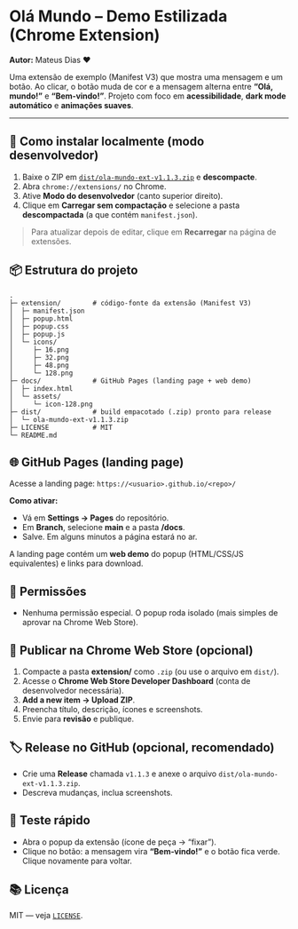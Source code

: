 # Olá Mundo – Demo Estilizada (Chrome Extension)

**Autor:** Mateus Dias ❤️

Uma extensão de exemplo (Manifest V3) que mostra uma mensagem e um botão.
Ao clicar, o botão muda de cor e a mensagem alterna entre **“Olá, mundo!”** e **“Bem‑vindo!”**.
Projeto com foco em **acessibilidade**, **dark mode automático** e **animações suaves**.

---

## 🔧 Como instalar localmente (modo desenvolvedor)
1. Baixe o ZIP em [`dist/ola-mundo-ext-v1.1.3.zip`](dist/ola-mundo-ext-v1.1.3.zip) e **descompacte**.
2. Abra `chrome://extensions/` no Chrome.
3. Ative **Modo do desenvolvedor** (canto superior direito).
4. Clique em **Carregar sem compactação** e selecione a pasta **descompactada** (a que contém `manifest.json`).

> Para atualizar depois de editar, clique em **Recarregar** na página de extensões.

## 📦 Estrutura do projeto
```
.
├─ extension/        # código-fonte da extensão (Manifest V3)
│  ├─ manifest.json
│  ├─ popup.html
│  ├─ popup.css
│  ├─ popup.js
│  └─ icons/
│     ├─ 16.png
│     ├─ 32.png
│     ├─ 48.png
│     └─ 128.png
├─ docs/             # GitHub Pages (landing page + web demo)
│  ├─ index.html
│  └─ assets/
│     └─ icon-128.png
├─ dist/             # build empacotado (.zip) pronto para release
│  └─ ola-mundo-ext-v1.1.3.zip
├─ LICENSE           # MIT
└─ README.md
```

## 🌐 GitHub Pages (landing page)
Acesse a landing page: `https://<usuario>.github.io/<repo>/`

**Como ativar:**
- Vá em **Settings → Pages** do repositório.
- Em **Branch**, selecione **main** e a pasta **/docs**.
- Salve. Em alguns minutos a página estará no ar.

A landing page contém um **web demo** do popup (HTML/CSS/JS equivalentes) e links para download.

## 🧾 Permissões
- Nenhuma permissão especial. O popup roda isolado (mais simples de aprovar na Chrome Web Store).

## 🛒 Publicar na Chrome Web Store (opcional)
1. Compacte a pasta **extension/** como `.zip` (ou use o arquivo em `dist/`).
2. Acesse o **Chrome Web Store Developer Dashboard** (conta de desenvolvedor necessária).
3. **Add a new item → Upload ZIP**.
4. Preencha título, descrição, ícones e screenshots.
5. Envie para **revisão** e publique.

## 🏷️ Release no GitHub (opcional, recomendado)
- Crie uma **Release** chamada `v1.1.3` e anexe o arquivo `dist/ola-mundo-ext-v1.1.3.zip`.
- Descreva mudanças, inclua screenshots.

## 🧪 Teste rápido
- Abra o popup da extensão (ícone de peça → “fixar”).
- Clique no botão: a mensagem vira **“Bem‑vindo!”** e o botão fica verde. Clique novamente para voltar.

## 📚 Licença
MIT — veja [`LICENSE`](LICENSE).
